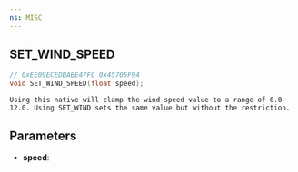```yaml
---
ns: MISC
---
```

## SET_WIND_SPEED

```c
// 0xEE09ECEDBABE47FC 0x45705F94
void SET_WIND_SPEED(float speed);
```

```
Using this native will clamp the wind speed value to a range of 0.0- 12.0. Using SET_WIND sets the same value but without the restriction.  
```

## Parameters
* **speed**: 

